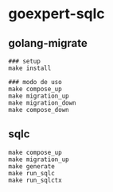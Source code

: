 # goexpert-sqlc


## golang-migrate
``` shell
### setup
make install

### modo de uso
make compose_up
make migration_up
make migration_down
make compose_down
```

## sqlc
``` shell
make compose_up
make migration_up
make generate
make run_sqlc
make run_sqlctx
```